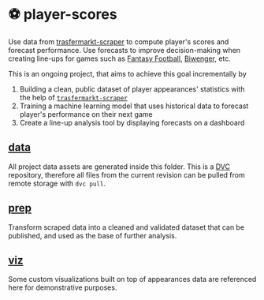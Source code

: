 # :soccer: player-scores
Use data from [trasfermarkt-scraper](https://github.com/dcaribou/transfermarkt-scraper) to compute player's scores and forecast performance. Use forecasts to improve decision-making when creating line-ups for games such as [Fantasy Football](https://fantasy.premierleague.com/), [Biwenger](https://www.biwenger.com/), etc. 

This is an ongoing project, that aims to achieve this goal incrementally by

1. Building a clean, public dataset of player appearances' statistics with the help of [`trasfermarkt-scraper`](https://github.com/dcaribou/transfermarkt-scraper)
2. Training a machine learning model that uses historical data to forecast player's performance on their next game
3. Create a line-up analysis tool by displaying forecasts on a dashboard

## [data](data)
All project data assets are generated inside this folder. This is a [DVC](https://dvc.org/) repository, therefore all files from the current revision can be pulled from remote storage with `dvc pull`.

## [prep](prep)
Transform scraped data into a cleaned and validated dataset that can be published, and used as the base of further analysis.

## [viz](viz)
Some custom visualizations built on top of appearances data are referenced here for demonstrative purposes.
